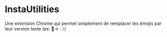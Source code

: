 # InstaUtilities
Une extension Chrome qui permet simplement de remplacer les émojis par leur version texte (ex: 🙂→ `:)`)
